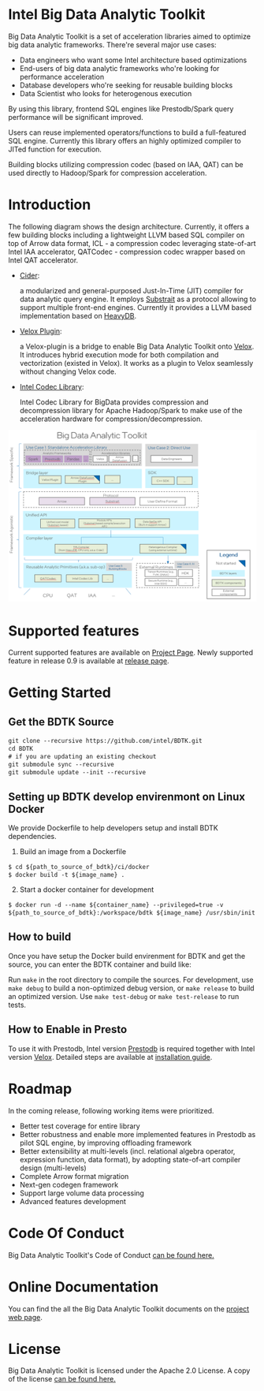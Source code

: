 <!---
  Licensed to the Apache Software Foundation (ASF) under one
  or more contributor license agreements.  See the NOTICE file
  distributed with this work for additional information
  regarding copyright ownership.  The ASF licenses this file
  to you under the Apache License, Version 2.0 (the
  "License"); you may not use this file except in compliance
  with the License.  You may obtain a copy of the License at

    http://www.apache.org/licenses/LICENSE-2.0

  Unless required by applicable law or agreed to in writing,
  software distributed under the License is distributed on an
  "AS IS" BASIS, WITHOUT WARRANTIES OR CONDITIONS OF ANY
  KIND, either express or implied.  See the License for the
  specific language governing permissions and limitations
  under the License.
-->
# Intel Big Data Analytic Toolkit
Big Data Analytic Toolkit is a set of acceleration libraries aimed to optimize big data analytic frameworks. There're several major use cases:
-	Data engineers who want some Intel architecture based optimizations
-	End-users of big data analytic frameworks who're looking for performance acceleration
-	Database developers who're seeking for reusable building blocks
-	Data Scientist who looks for heterogenous execution

By using this library, frontend SQL engines like Prestodb/Spark query performance will be significant improved. 

Users can reuse implemented operators/functions to build a full-featured SQL engine. Currently this library offers an highly optimized compiler to JITed function for execution.
 
Building blocks utilizing compression codec (based on IAA, QAT) can be used directly to Hadoop/Spark for compression acceleration.

# Introduction
The following diagram shows the design architecture. Currently, it offers a few building blocks including a lightweight LLVM based SQL compiler on top of Arrow data format, ICL - a compression codec leveraging state-of-art Intel IAA accelerator,  QATCodec - compression codec wrapper based on Intel QAT accelerator. 

 - [Cider](https://github.com/intel/BDTK/tree/main/cider):

   a modularized and general-purposed Just-In-Time (JIT) compiler for data analytic query engine. It employs  [Substrait](https://github.com/substrait-io/substrait) as a protocol allowing to support multiple front-end engines. Currently it provides a LLVM based implementation based on [HeavyDB](https://github.com/heavyai/heavydb).

 - [Velox Plugin](https://github.com/intel/BDTK/tree/main/cider-velox):

   a Velox-plugin is a bridge to enable Big Data Analytic Toolkit onto [Velox](https://github.com/facebookincubator/velox). It introduces hybrid execution mode for both compilation and vectorization (existed in Velox). It works as a plugin to Velox seamlessly without changing Velox code.

 - [Intel Codec Library](https://github.com/Intel-bigdata/IntelCodecLibrary):

   Intel Codec Library for BigData provides compression and decompression library for Apache Hadoop/Spark to make use of the acceleration hardware for compression/decompression.

![BDTK-INTRODUCTION](docs/images/BDTK-arch.PNG)

# Supported features
Current supported features are available on [Project Page](https://intel.github.io/BDTK/user/function-support.html). Newly supported feature in release 0.9 is available at [release page](https://github.com/intel/BDTK/releases/tag/v0.9.0). 

# Getting Started

## Get the BDTK Source
```
git clone --recursive https://github.com/intel/BDTK.git
cd BDTK
# if you are updating an existing checkout
git submodule sync --recursive
git submodule update --init --recursive
```

## Setting up BDTK develop envirenmont on Linux Docker

We provide Dockerfile to help developers setup and install BDTK dependencies.

1. Build an image from a Dockerfile
```shell
$ cd ${path_to_source_of_bdtk}/ci/docker
$ docker build -t ${image_name} .
```
2. Start a docker container for development
```shell
$ docker run -d --name ${container_name} --privileged=true -v ${path_to_source_of_bdtk}:/workspace/bdtk ${image_name} /usr/sbin/init
```
## How to build
Once you have setup the Docker build envirenment for BDTK and get the source, you can enter the BDTK container and build like:

Run `make` in the root directory to compile the sources. For development, use
`make debug` to build a non-optimized debug version, or `make release` to build
an optimized version.  Use `make test-debug` or `make test-release` to run tests.

## How to Enable in Presto
To use it with Prestodb, Intel version [Prestodb](https://github.com/intel-bigdata/presto/) is required together with Intel version [Velox](https://github.com/intel-bigdata/velox). Detailed steps are available at [installation guide](https://intel.github.io/BDTK/user/quick-start).

# Roadmap
In the coming release, following working items were prioritized.
-	Better test coverage for entire library
-	Better robustness and enable more implemented features in Prestodb as pilot SQL engine, by improving offloading framework
-	Better extensibility at multi-levels (incl. relational algebra operator, expression function, data format), by adopting state-of-art compiler design (multi-levels) 
-	Complete Arrow format migration
-	Next-gen codegen framework
-	Support large volume data processing
-	Advanced features development

# Code Of Conduct
Big Data Analytic Toolkit's Code of Conduct [can be found here.](CODE_OF_CONDUCT.md)

# Online Documentation

You can find the all the Big Data Analytic Toolkit documents on the [project web page](https://intel.github.io/BDTK/).

# License

Big Data Analytic Toolkit is licensed under the Apache 2.0 License. A copy of the license
[can be found here.](LICENSE)

